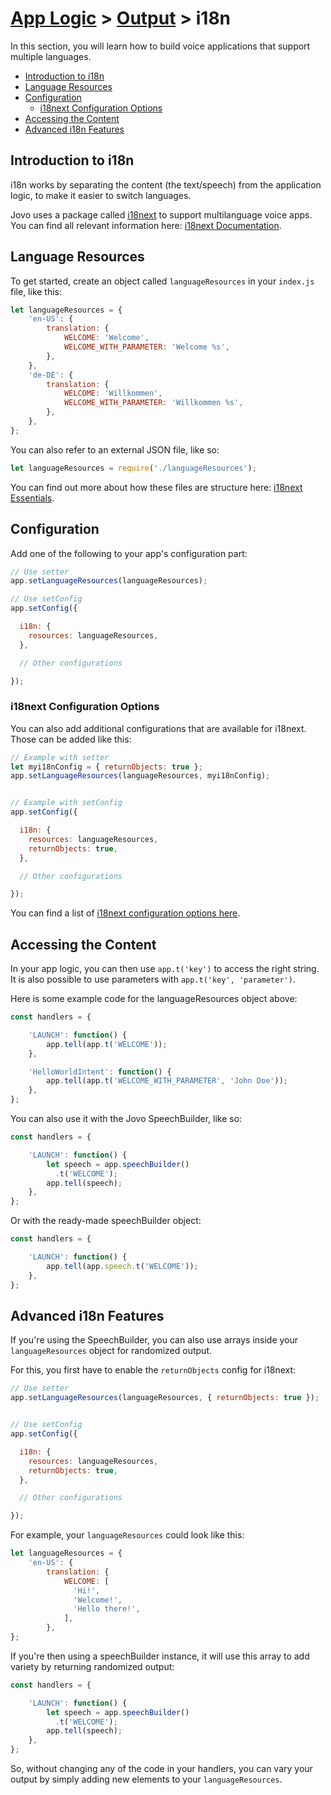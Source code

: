 # [App Logic](../) > [Output](./README.md) > i18n

In this section, you will learn how to build voice applications that support multiple languages.

* [Introduction to i18n](#introduction-to-i18n)
* [Language Resources](#language-resources)
* [Configuration](#configuration)
  * [i18next Configuration Options](#i18next-configuration-options)
* [Accessing the Content](#accessing-the-content)
* [Advanced i18n Features](#advanced-i18n-features)

## Introduction to i18n

i18n works by separating the content (the text/speech) from the application logic, to make it easier to switch languages.

Jovo uses a package called [i18next](https://www.npmjs.com/package/i18next) to support multilanguage voice apps. You can find all relevant information here: [i18next Documentation](https://www.i18next.com/).

## Language Resources

To get started, create an object called `languageResources` in your `index.js` file, like this:

```javascript
let languageResources = {
    'en-US': {
        translation: {
            WELCOME: 'Welcome',
            WELCOME_WITH_PARAMETER: 'Welcome %s',
        },
    },
    'de-DE': {
        translation: {
            WELCOME: 'Willkommen',
            WELCOME_WITH_PARAMETER: 'Willkommen %s',
        },
    },
};
```

You can also refer to an external JSON file, like so:

```javascript
let languageResources = require('./languageResources');
```

You can find out more about how these files are structure here: [i18next Essentials](https://www.i18next.com/essentials.html).

## Configuration

Add one of the following to your app's configuration part:

```javascript
// Use setter
app.setLanguageResources(languageResources);

// Use setConfig
app.setConfig({  

  i18n: {
    resources: languageResources,
  },

  // Other configurations

});
```

### i18next Configuration Options

You can also add additional configurations that are available for i18next. Those can be added like this:

```javascript
// Example with setter
let myi18nConfig = { returnObjects: true };
app.setLanguageResources(languageResources, myi18nConfig);


// Example with setConfig
app.setConfig({  

  i18n: {
    resources: languageResources,
    returnObjects: true,
  },

  // Other configurations

});
```

You can find a list of [i18next configuration options here](https://www.i18next.com/configuration-options.html).


## Accessing the Content

In your app logic, you can then use `app.t('key')` to access the right string. It is also possible to use parameters with `app.t('key', 'parameter')`.

Here is some example code for the languageResources object above:

```javascript
const handlers = {

    'LAUNCH': function() {
        app.tell(app.t('WELCOME'));
    },

    'HelloWorldIntent': function() {
        app.tell(app.t('WELCOME_WITH_PARAMETER', 'John Doe'));
    },
};
```

You can also use it with the Jovo SpeechBuilder, like so:

```javascript
const handlers = {

    'LAUNCH': function() {
        let speech = app.speechBuilder()
          .t('WELCOME');
        app.tell(speech);
    },
};
```

Or with the ready-made speechBuilder object:

```javascript
const handlers = {

    'LAUNCH': function() {
        app.tell(app.speech.t('WELCOME'));
    },
};
```

## Advanced i18n Features

If you're using the SpeechBuilder, you can also use arrays inside your `languageResources` object for randomized output.

For this, you first have to enable the `returnObjects` config for i18next:

```javascript
// Use setter
app.setLanguageResources(languageResources, { returnObjects: true });


// Use setConfig
app.setConfig({  

  i18n: {
    resources: languageResources,
    returnObjects: true,
  },

  // Other configurations

});
```

For example, your `languageResources` could look like this:

```javascript
let languageResources = {
    'en-US': {
        translation: {
            WELCOME: [
              'Hi!',
              'Welcome!',
              'Hello there!',
            ],
        },
};
```

If you're then using a speechBuilder instance, it will use this array to add variety by returning randomized output:

```javascript
const handlers = {

    'LAUNCH': function() {
        let speech = app.speechBuilder()
          .t('WELCOME');
        app.tell(speech);
    },
};
```

So, without changing any of the code in your handlers, you can vary your output by simply adding new elements to your `languageResources`.
